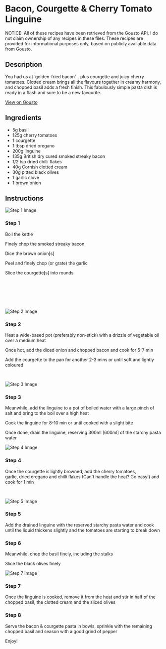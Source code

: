 # Bacon, Courgette & Cherry Tomato Linguine

NOTICE: All of these recipes have been retrieved from the Gousto API. I do not claim ownership of any recipes in these files. These recipes are provided for informational purposes only, based on publicly available data from Gousto.

## Description

You had us at ‘golden-fried bacon’... plus courgette and juicy cherry tomatoes. Clotted cream brings all the flavours together in creamy harmony, and chopped basil adds a fresh finish. This fabulously simple pasta dish is ready in a flash and sure to be a new favourite. 

[View on Gousto](https://www.gousto.co.uk/recipes/cookbook/bacon-courgette-cherry-tomato-linguine)

## Ingredients

- 5g basil
- 125g cherry tomatoes
- 1 courgette
- 1 tbsp dried oregano
- 200g linguine 
- 135g British dry cured smoked streaky bacon
- 1/2 tsp dried chilli flakes
- 40g Cornish clotted cream
- 30g pitted black olives
- 1 garlic clove
- 1 brown onion

## Instructions

![Step 1 Image](https://production-media.gousto.co.uk/cms/recipe-step-image/764_764_..step-1-x200.jpg)

### Step 1

Boil the kettle&nbsp;


Finely chop the smoked streaky&nbsp;bacon


Dice the brown&nbsp;onion<span class="text-danger">[s]</span>


Peel and finely chop (or grate) the garlic&nbsp;


Slice the courgette<span class="text-danger">[s]</span>&nbsp;into rounds&nbsp;


&nbsp;


&nbsp;


&nbsp;

![Step 2 Image](https://production-media.gousto.co.uk/cms/recipe-step-image/764_764_..step-2-x200.jpg)

### Step 2

Heat a wide-based pot (preferably non-stick) with a drizzle of vegetable oil over a medium heat&nbsp;


Once hot, add the diced&nbsp;onion and&nbsp;chopped&nbsp;bacon and cook for 5-7 min


Add the courgette&nbsp;to the pan for another 2-3 mins or until soft and lightly coloured


&nbsp;

![Step 3 Image](https://production-media.gousto.co.uk/cms/recipe-step-image/764_764_..step-3-x200.jpg)

### Step 3

Meanwhile, add the linguine to a pot of boiled water with a large pinch of salt and bring to the boil over a high heat


Cook the linguine for 8-10 min or until cooked with a slight bite


Once done, drain the linguine, reserving 300ml <span class="text-danger">[600ml]</span> of the starchy pasta water

![Step 4 Image](https://production-media.gousto.co.uk/cms/recipe-step-image/764_764_..step-4-x200.jpg)

### Step 4

Once the courgette is lightly browned, add the cherry&nbsp;tomatoes, garlic,&nbsp;dried oregano and&nbsp;chilli flakes (Can't handle the heat? Go easy!) and cook for 1 min


&nbsp;

![Step 5 Image](https://production-media.gousto.co.uk/cms/recipe-step-image/764_764_..step-5-x200.jpg)

### Step 5

Add the drained linguine&nbsp;with the reserved starchy pasta water&nbsp;and cook until the liquid thickens slightly and the tomatoes are starting to break down

### Step 6

Meanwhile,&nbsp;chop the basil finely, including the stalks


Slice the black&nbsp;olives&nbsp;finely

![Step 7 Image](https://production-media.gousto.co.uk/cms/recipe-step-image/764_764_..step-7-x200.jpg)

### Step 7

Once the linguine is cooked, remove it from the heat and stir in half of the chopped&nbsp;basil, the clotted cream&nbsp;and the sliced&nbsp;olives

### Step 8

Serve the bacon &amp; courgette pasta in bowls,&nbsp;sprinkle with the remaining chopped&nbsp;basil&nbsp;and&nbsp;season with a good grind of pepper


Enjoy!


